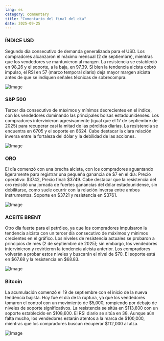 ```yaml
---
lang: es
category: commentary
title: "Comentario del final del día"
date: 2025-09-25
---
```


### ÍNDICE USD

Segundo día consecutivo de demanda generalizada para el USD. Los compradores alcanzaron el máximo mensual (2 de septiembre), mientras que los vendedores se mantuvieron al margen. La resistencia se estableció en 98,26 y el soporte, a la baja, en 97,39. Si bien la tendencia alcista cobró impulso, el RSI en 57 (marco temporal diario) deja mayor margen alcista antes de que se indiquen señales técnicas de sobrecompra.

![Image](https://markleighedu.github.io/img/Sep-2025/25-Sep-2025/usdindex.jpg)

### S&P 500

Tercer día consecutivo de máximos y mínimos decrecientes en el índice, con los vendedores dominando las principales bolsas estadounidenses. Los compradores intervinieron agresivamente (igual que el 17 de septiembre de 2025) para recuperar casi la mitad de las pérdidas diarias. La resistencia se encuentra en 6705 y el soporte en 6624. Cabe destacar la clara relación inversa entre la fortaleza del dólar y la debilidad de las acciones.

![Image](https://markleighedu.github.io/img/Sep-2025/25-Sep-2025/sp500.jpg)

### ORO

El día comenzó con una brecha alcista, con los compradores aguantando ligeramente para registrar una pequeña ganancia de $7 en el día: Precio operativo: $3742, Precio final: $3749. Cabe destacar que la resistencia del oro resistió una jornada de fuertes ganancias del dólar estadounidense, sin debilitarse, como suele ocurrir con la relación inversa entre ambos instrumentos. Soporte en $3721 y resistencia en $3761.

![Image](https://markleighedu.github.io/img/Sep-2025/25-Sep-2025/gold.jpg)

### ACEITE BRENT

Otro día fuerte para el petróleo, ya que los compradores impulsaron la tendencia alcista con un tercer día consecutivo de máximos y mínimos crecientes en el gráfico. Los niveles de resistencia actuales se probaron a principios de mes (2 de septiembre de 2025); sin embargo, los vendedores intervinieron y revirtieron la tendencia alcista anterior. Los compradores volverán a probar estos niveles y buscarán el nivel de $70. El soporte está en $67.68 y la resistencia en $68.83.

![Image](https://markleighedu.github.io/img/Sep-2025/25-Sep-2025/brentoil.jpg)

### Bitcoin

La acumulación comenzó el 19 de septiembre con el inicio de la nueva tendencia bajista. Hoy fue el día de la ruptura, ya que los vendedores tomaron el control con un movimiento de $5,000, rompiendo por debajo de niveles de soporte significativos. La resistencia se sitúa en $113,600 con un soporte establecido en $108,600. El RSI diario se sitúa en 38. Aunque aún falta mucho, los vendedores estarán atentos a la marca de $100,000, mientras que los compradores buscan recuperar $112,000 al alza.

![Image](https://markleighedu.github.io/img/Sep-2025/25-Sep-2025/bitcoin.jpg)

